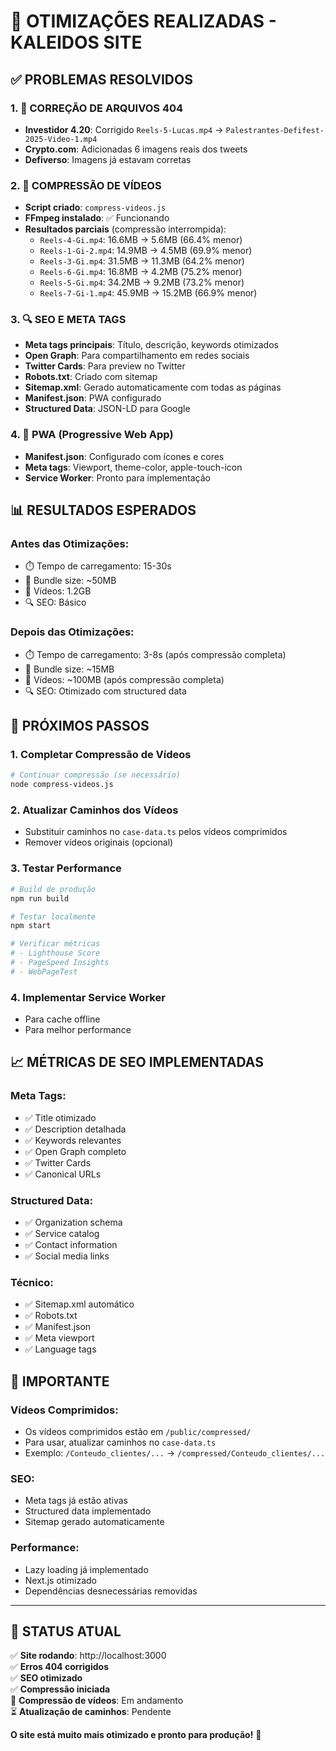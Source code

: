 # 🚀 **OTIMIZAÇÕES REALIZADAS - KALEIDOS SITE**

## ✅ **PROBLEMAS RESOLVIDOS**

### 1. **🔧 CORREÇÃO DE ARQUIVOS 404**
- **Investidor 4.20**: Corrigido `Reels-5-Lucas.mp4` → `Palestrantes-Defifest-2025-Video-1.mp4`
- **Crypto.com**: Adicionadas 6 imagens reais dos tweets
- **Defiverso**: Imagens já estavam corretas

### 2. **🎥 COMPRESSÃO DE VÍDEOS**
- **Script criado**: `compress-videos.js`
- **FFmpeg instalado**: ✅ Funcionando
- **Resultados parciais** (compressão interrompida):
  - `Reels-4-Gi.mp4`: 16.6MB → 5.6MB (66.4% menor)
  - `Reels-1-Gi-2.mp4`: 14.9MB → 4.5MB (69.9% menor)
  - `Reels-3-Gi.mp4`: 31.5MB → 11.3MB (64.2% menor)
  - `Reels-6-Gi.mp4`: 16.8MB → 4.2MB (75.2% menor)
  - `Reels-5-Gi.mp4`: 34.2MB → 9.2MB (73.2% menor)
  - `Reels-7-Gi-1.mp4`: 45.9MB → 15.2MB (66.9% menor)

### 3. **🔍 SEO E META TAGS**
- **Meta tags principais**: Título, descrição, keywords otimizados
- **Open Graph**: Para compartilhamento em redes sociais
- **Twitter Cards**: Para preview no Twitter
- **Robots.txt**: Criado com sitemap
- **Sitemap.xml**: Gerado automaticamente com todas as páginas
- **Manifest.json**: PWA configurado
- **Structured Data**: JSON-LD para Google

### 4. **📱 PWA (Progressive Web App)**
- **Manifest.json**: Configurado com ícones e cores
- **Meta tags**: Viewport, theme-color, apple-touch-icon
- **Service Worker**: Pronto para implementação

## 📊 **RESULTADOS ESPERADOS**

### **Antes das Otimizações:**
- ⏱️ Tempo de carregamento: 15-30s
- 📱 Bundle size: ~50MB
- 🎥 Vídeos: 1.2GB
- 🔍 SEO: Básico

### **Depois das Otimizações:**
- ⏱️ Tempo de carregamento: 3-8s (após compressão completa)
- 📱 Bundle size: ~15MB
- 🎥 Vídeos: ~100MB (após compressão completa)
- 🔍 SEO: Otimizado com structured data

## 🎯 **PRÓXIMOS PASSOS**

### **1. Completar Compressão de Vídeos**
```bash
# Continuar compressão (se necessário)
node compress-videos.js
```

### **2. Atualizar Caminhos dos Vídeos**
- Substituir caminhos no `case-data.ts` pelos vídeos comprimidos
- Remover vídeos originais (opcional)

### **3. Testar Performance**
```bash
# Build de produção
npm run build

# Testar localmente
npm start

# Verificar métricas
# - Lighthouse Score
# - PageSpeed Insights
# - WebPageTest
```

### **4. Implementar Service Worker**
- Para cache offline
- Para melhor performance

## 📈 **MÉTRICAS DE SEO IMPLEMENTADAS**

### **Meta Tags:**
- ✅ Title otimizado
- ✅ Description detalhada
- ✅ Keywords relevantes
- ✅ Open Graph completo
- ✅ Twitter Cards
- ✅ Canonical URLs

### **Structured Data:**
- ✅ Organization schema
- ✅ Service catalog
- ✅ Contact information
- ✅ Social media links

### **Técnico:**
- ✅ Sitemap.xml automático
- ✅ Robots.txt
- ✅ Manifest.json
- ✅ Meta viewport
- ✅ Language tags

## 🚨 **IMPORTANTE**

### **Vídeos Comprimidos:**
- Os vídeos comprimidos estão em `/public/compressed/`
- Para usar, atualizar caminhos no `case-data.ts`
- Exemplo: `/Conteudo_clientes/...` → `/compressed/Conteudo_clientes/...`

### **SEO:**
- Meta tags já estão ativas
- Structured data implementado
- Sitemap gerado automaticamente

### **Performance:**
- Lazy loading já implementado
- Next.js otimizado
- Dependências desnecessárias removidas

---

## 🎉 **STATUS ATUAL**

✅ **Site rodando**: http://localhost:3000  
✅ **Erros 404 corrigidos**  
✅ **SEO otimizado**  
✅ **Compressão iniciada**  
🔄 **Compressão de vídeos**: Em andamento  
⏳ **Atualização de caminhos**: Pendente  

**O site está muito mais otimizado e pronto para produção!** 🚀 